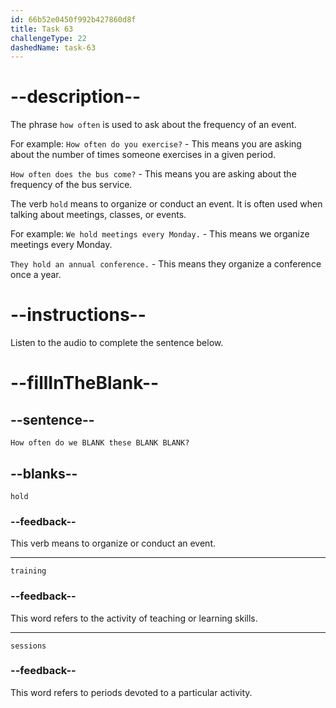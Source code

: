 ```yaml
---
id: 66b52e0450f992b427860d8f
title: Task 63
challengeType: 22
dashedName: task-63
---
```


<!-- (Audio) Anna: Sounds good. How often do we hold these training sessions? -->

# --description--

The phrase `how often` is used to ask about the frequency of an event.

For example:
`How often do you exercise?` - This means you are asking about the number of times someone exercises in a given period.

`How often does the bus come?` - This means you are asking about the frequency of the bus service.

The verb `hold` means to organize or conduct an event. It is often used when talking about meetings, classes, or events.

For example:
`We hold meetings every Monday.` - This means we organize meetings every Monday.

`They hold an annual conference.` - This means they organize a conference once a year.

# --instructions--

Listen to the audio to complete the sentence below.

# --fillInTheBlank--

## --sentence--

`How often do we BLANK these BLANK BLANK?`

## --blanks--

`hold`

### --feedback--

This verb means to organize or conduct an event.

---
`training`

### --feedback--

This word refers to the activity of teaching or learning skills.

---
`sessions`

### --feedback--

This word refers to periods devoted to a particular activity.
